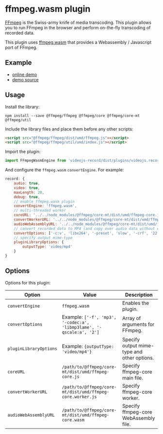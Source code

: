 # ffmpeg.wasm plugin

[FFmpeg](https://ffmpeg.org) is the Swiss-army knife of media transcoding. This plugin allows
you to run FFmpeg in the browser and perform on-the-fly transcoding of recorded data.

This plugin uses [ffmpeg.wasm](https://github.com/ffmpegwasm/ffmpeg.wasm) that provides a
Webassembly / Javascript port of FFmpeg.

## Example

- [online demo](https://collab-project.github.io/videojs-record/demo/video-only-ffmpegwasm.html)
- [demo source](https://github.com/collab-project/videojs-record/blob/master/examples/plugins/video-only-ffmpegwasm.html)

## Usage

Install the library:

```console
npm install --save @ffmpeg/ffmpeg @ffmpeg/core @ffmpeg/core-mt @ffmpeg/util
```

Include the library files and place them before any other scripts:

```html
<script src="@ffmpeg/ffmpeg/dist/umd/ffmpeg.js"></script>
<script src="@ffmpeg/ffmpeg/util/umd/index.js"></script>
```

Import the plugin:

```javascript
import FFmpegWasmEngine from 'videojs-record/dist/plugins/videojs.record.ffmpeg-wasm.js';
```

And configure the `ffmpeg.wasm` `convertEngine`. For example:

```javascript
record: {
    audio: true,
    video: true,
    maxLength: 20,
    debug: true,
    // enable ffmpeg.wasm plugin
    convertEngine: 'ffmpeg.wasm',
    // multi-threaded worker
    coreURL: '../../node_modules/@ffmpeg/core-mt/dist/umd/ffmpeg-core.js',
    convertWorkerURL: '../../node_modules/@ffmpeg/core-mt/dist/umd/ffmpeg-core.worker.js',
    audioWebAssemblyURL: '../../node_modules/@ffmpeg/core-mt/dist/umd/ffmpeg-core.wasm',
    // convert recorded data to MP4 (and copy over audio data without encoding)
    convertOptions: ['-c:v', 'libx264', '-preset', 'slow', '-crf', '22', '-c:a', 'copy', '-f', 'mp4'],
    // specify output mime-type
    pluginLibraryOptions: {
        outputType: 'video/mp4'
    }
}
```

## Options

Options for this plugin:

| Option | Value | Description |
| --- | --- | --- |
| `convertEngine` | `ffmpeg.wasm` | Enables the plugin. |
| `convertOptions` | Example: `['-f', 'mp3', '-codec:a', 'libmp3lame', '-qscale:a', '2']` | Array of arguments for FFmpeg. |
| `pluginLibraryOptions` | Example: `{outputType: 'video/mp4'}` | Specify output mime-type and other options. |
| `coreURL` | `/path/to/@ffmpeg/core-mt/dist/umd/ffmpeg-core.js` | Specify ffmpeg-core main file. |
| `convertWorkerURL` | `/path/to/@ffmpeg/core-mt/dist/umd/ffmpeg-core.worker.js` | Specify ffmpeg-core worker. |
| `audioWebAssemblyURL` | `/path/to/@ffmpeg/core-mt/dist/umd/ffmpeg-core.wasm` | Specify ffmpeg-core WebAssembly file. |
